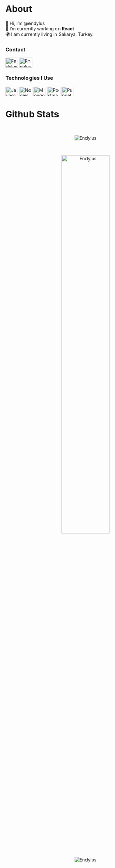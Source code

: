 # About<br>
:wave: Hi, I’m @endylus<br>🔭 I’m currently working on **React**<br>🌍 I am currently living in Sakarya, Turkey.

<h3 align="left">Contact</h3>
<p align="left">
<a href="https://discord.gg/tokenverse" target="blank"><img align="center" src="https://github.com/Endylus/Endylus/assets/122468378/63c9da29-3a23-4bcf-ad5d-a89ae7b31410" alt="Endylus" height="30" width="40" /></a>
<a href="https://instagram.com/endylus_9" target="blank"><img align="center" src="https://github.com/Endylus/Endylus/assets/122468378/cbbc6f6d-779b-43a2-9ddb-9d4866ee6adb" alt="Endylus" height="30" width="40" /></a>
</p>

<h3 align="left">Technologies I Use</h3>
<p align="left">
<a href="https://developer.mozilla.org/en-US/docs/Web/JavaScript" target="blank"><img align="center" src="https://github.com/Endylus/Endylus/assets/122468378/4797c2bf-890f-420b-8d49-8b5e04068462" alt="Javascript" height="30" width="40" /></a>
<a href="https://nodejs.org" target="blank"><img align="center" src="https://github.com/Endylus/Endylus/assets/122468378/1653a979-ca22-4017-804e-6aaf6b8d031a" alt="Nodejs" height="30" width="40" /></a>
<a href="https://www.mongodb.com" target="blank"><img align="center" src="https://github.com/Endylus/Endylus/assets/122468378/d75f853c-e56a-4eed-8bbe-f8f44740cd43" alt="Mongodb" height="30" width="40" /></a>
<a href="https://www.postman.com" target="blank"><img align="center" src="https://github.com/Endylus/Endylus/assets/122468378/8a20a436-619a-49ea-a440-352c67c5c28f" alt="Postman" height="30" width="40" /></a>
<a href="https://github.com/puppeteer/puppeteer" target="blank"><img align="center" src="https://github.com/Endylus/Endylus/assets/122468378/3d5593df-3e05-4189-8381-d47f14d34b7e" alt="Puppeteer" height="30" width="40" /></a>
</p>

# Github Stats
 <br />
  <p align="center">
  <a>
      <img align="center" src="https://github-readme-stats.vercel.app/api?username=Endylus&theme=nightowl&hide_border=false&include_all_commits=false&count_private=false" alt="Endylus" />
  </a>
</p>
<br />
 <p align="center">
  <a>
    <img align="center" src="https://github-readme-streak-stats.herokuapp.com/?user=Endylus&theme=nightowl&hide_border=false" alt="Endylus" width="55%" />
  </a>
</p>
 
 <br />
  
  <p align="center">
  <a>
    <img align="center" src="https://github-readme-stats.vercel.app/api/top-langs/?username=Endylus&theme=nightowl&hide_border=false&include_all_commits=false&count_private=false&layout=compact" alt="Endylus" />
  </a>
</p>
